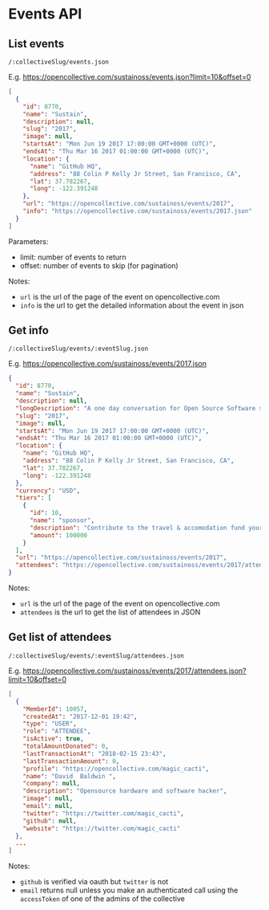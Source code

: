 # Events API

## List events

`/:collectiveSlug/events.json`

E.g. https://opencollective.com/sustainoss/events.json?limit=10&offset=0

```json
[
  {
    "id": 8770,
    "name": "Sustain",
    "description": null,
    "slug": "2017",
    "image": null,
    "startsAt": "Mon Jun 19 2017 17:00:00 GMT+0000 (UTC)",
    "endsAt": "Thu Mar 16 2017 01:00:00 GMT+0000 (UTC)",
    "location": {
      "name": "GitHub HQ",
      "address": "88 Colin P Kelly Jr Street, San Francisco, CA",
      "lat": 37.782267,
      "long": -122.391248
    },
    "url": "https://opencollective.com/sustainoss/events/2017",
    "info": "https://opencollective.com/sustainoss/events/2017.json"
  }
]
```

Parameters:
- limit: number of events to return
- offset: number of events to skip (for pagination)

Notes:
- `url` is the url of the page of the event on opencollective.com
- `info` is the url to get the detailed information about the event in json

## Get info

`/:collectiveSlug/events/:eventSlug.json`

E.g. https://opencollective.com/sustainoss/events/2017.json

```json
{
  "id": 8770,
  "name": "Sustain",
  "description": null,
  "longDescription": "A one day conversation for Open Source Software sustainers\n\nNo keynotes, expo halls or talks.\nOnly discussions about how to get more resources to support digital infrastructure.\n\n# What\nA guided discussion about getting and distributing money or services to the Open Source community. The conversation will be facilitated by [Gunner](https://aspirationtech.org/about/people/gunner) from AspirationTech.\n\n# Sustainer?\nA sustainer is someone who evangelizes and passionately advocates for the needs of open source contributors.\n\nThey educate the public through blog posts, talks & social media about the digital infrastructure that they use everyday and for the most part, take for granted.\n\nThey convince the companies that they work for to donate money, infrastructure, goods and/or services to the community at large. They also talk to the companies that they don’t work for about the benefits sustaining open source for the future.\n\n# Connect\n- Slack\nhttps://changelog.com/community\n\\#sustain\n- Twitter\n[@sustainoss](https://twitter.com/sustainoss)\n- GitHub\nhttps://github.com/sustainers/\n\n# Scholarships\nWe welcome everyone who wants to contribute to this conversation. Email us hello@sustainoss.org if the ticket doesn't fit your budget.\n\n# SUSTAIN IS SOLD OUT 🎉🎉 \nWe are still accepting sponsorships if you'd like to contribute. ",
  "slug": "2017",
  "image": null,
  "startsAt": "Mon Jun 19 2017 17:00:00 GMT+0000 (UTC)",
  "endsAt": "Thu Mar 16 2017 01:00:00 GMT+0000 (UTC)",
  "location": {
    "name": "GitHub HQ",
    "address": "88 Colin P Kelly Jr Street, San Francisco, CA",
    "lat": 37.782267,
    "long": -122.391248
  },
  "currency": "USD",
  "tiers": [
    {
      "id": 10,
      "name": "sponsor",
      "description": "Contribute to the travel & accomodation fund your logo/link on website\n$25 credit for sticker swap table.",
      "amount": 100000
    }
  ],
  "url": "https://opencollective.com/sustainoss/events/2017",
  "attendees": "https://opencollective.com/sustainoss/events/2017/attendees.json"
}
```

Notes:
- `url` is the url of the page of the event on opencollective.com
- `attendees` is the url to get the list of attendees in JSON

## Get list of attendees

`/:collectiveSlug/events/:eventSlug/attendees.json`

E.g. https://opencollective.com/sustainoss/events/2017/attendees.json?limit=10&offset=0

```json
[
  {
    "MemberId": 10057,
    "createdAt": "2017-12-01 19:42",
    "type": "USER",
    "role": "ATTENDEE",
    "isActive": true,
    "totalAmountDonated": 0,
    "lastTransactionAt": "2018-02-15 23:43",
    "lastTransactionAmount": 0,
    "profile": "https://opencollective.com/magic_cacti",
    "name": "David  Baldwin ",
    "company": null,
    "description": "Opensource hardware and software hacker",
    "image": null,
    "email": null,
    "twitter": "https://twitter.com/magic_cacti",
    "github": null,
    "website": "https://twitter.com/magic_cacti"
  },
  ...
]
```

Notes:
- `github` is verified via oauth but `twitter` is not
- `email` returns null unless you make an authenticated call using the `accessToken` of one of the admins of the collective
